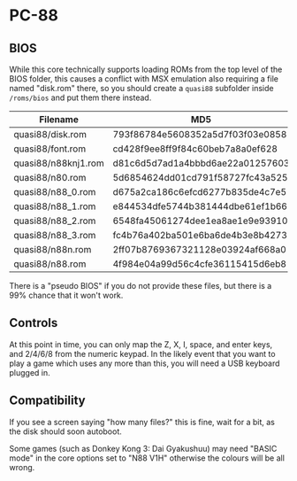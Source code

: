 # PC-88

## BIOS
While this core technically supports loading ROMs from the top level of the BIOS folder, this causes a conflict with MSX emulation also requiring a file named "disk.rom" there, so you should create a `quasi88` subfolder inside `/roms/bios` and put them there instead.

|Filename | MD5 |
|---------|-----|
|quasi88/disk.rom | 793f86784e5608352a5d7f03f03e0858|
|quasi88/font.rom | cd428f9ee8ff9f84c60beb7a8a0ef628|
|quasi88/n88knj1.rom | d81c6d5d7ad1a4bbbd6ae22a01257603|
|quasi88/n80.rom | 5d6854624dd01cd791f58727fc43a525|
|quasi88/n88_0.rom | d675a2ca186c6efcd6277b835de4c7e5|
|quasi88/n88_1.rom | e844534dfe5744b381444dbe61ef1b66|
|quasi88/n88_2.rom | 6548fa45061274dee1ea8ae1e9e93910|
|quasi88/n88_3.rom | fc4b76a402ba501e6ba6de4b3e8b4273|
|quasi88/n88n.rom | 2ff07b8769367321128e03924af668a0|
|quasi88/n88.rom | 4f984e04a99d56c4cfe36115415d6eb8|

There is a "pseudo BIOS" if you do not provide these files, but there is a 99% chance that it won't work.

## Controls
At this point in time, you can only map the Z, X, I, space, and enter keys, and 2/4/6/8 from the numeric keypad. In the likely event that you want to play a game which uses any more than this, you will need a USB keyboard plugged in.

## Compatibility
If you see a screen saying "how many files?" this is fine, wait for a bit, as the disk should soon autoboot.

Some games (such as Donkey Kong 3: Dai Gyakushuu) may need "BASIC mode" in the core options set to "N88 V1H" otherwise the colours will be all wrong.
